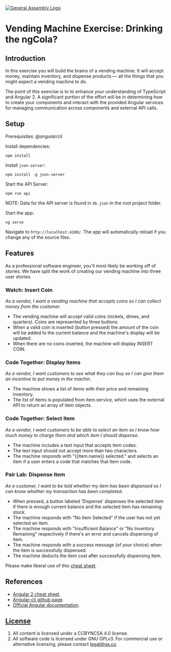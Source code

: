 [![General Assembly Logo](https://camo.githubusercontent.com/1a91b05b8f4d44b5bbfb83abac2b0996d8e26c92/687474703a2f2f692e696d6775722e636f6d2f6b6538555354712e706e67)](https://generalassemb.ly/education/web-development-immersive)

# Vending Machine Exercise: Drinking the ngCola?

## Introduction

In this exercise you will build the brains of a vending machine. It will accept money, maintain inventory, and dispense products — all the things that you might expect a vending machine to do.

The point of this exercise is to to enhance your understanding of TypeScript and Angular 2. A significant portion of the effort will be in determining how to create your components and interact with the provided Angular services for managing communication across components and external API calls.

## Setup

Prerequisites: _@angular/cli_

Install dependencies:
```
npm install
```

Install `json-server`:
```
npm install -g json-server
```

Start the API Server:
```
npm run api
```
NOTE: Data for the API server is found in `db.json` in the root project folder.

Start the app:
```
ng serve
```

Navigate to `http://localhost:4200/`. The app will automatically reload if you change any of the source files.

## Features

As a professional software engineer, you'll most likely be working off of stories. We have split the work of creating our vending machine into three user stories.

### Watch: Insert Coin

_As a vendor, I want a vending machine that accepts coins so I can collect money from the customer._ 

- The vending machine will accept valid coins (nickels, dimes, and quarters). Coins are represented by three buttons.
- When a valid coin is inserted (button pressed) the amount of the coin will be added to the current balance and the machine's display will be updated.
- When there are no coins inserted, the machine will display INSERT COIN.

### Code Together: Display Items

_As a vendor, I want customers to see what they can buy so I can give them an incentive to put money in the machin._

- The machine shows a list of items with their price and remaining inventory.
- The list of items is populated from item.service, which uses the external API to return an array of item objects.

### Code Together: Select Item

_As a vendor, I want customers to be able to select an item so I know how much money to charge them and which item I should dispense._

- The machine includes a text input that accepts item codes.
- The text input should not accept more than two characters.
- The machine responds with "{{item.name}} selected." and selects an item if a user enters a code that matches that item code.

### Pair Lab: Dispense Item

_As a customer, I want to be told whether my item has been dispensed so I can know whether my transaction has been completed._  

- When pressed, a button labeled 'Dispense' dispenses the selected item if there is enough current balance and the selected item has remaining stock.
- The machine responds with "No Item Selected" if the user has not yet selected an item.
- The machine responds with "Insufficient Balance" or "No Inventory Remaining" respectively if there's an error and cancels dispensing of item.
- The machine responds with a success message (of your choice) when the item is successfully dispensed.
- The machine deducts the item cost after successfully dispensing item.

Please make liberal use of this [cheat sheet](https://angular.io/docs/ts/latest/guide/cheatsheet.html).

## References

-   [Angular 2 cheat sheet](https://angular.io/docs/ts/latest/guide/cheatsheet.html).
-   [Angular-cli github page](https://github.com/angular/angular-cli).
-   [Official Angular documentation](https://github.com/angular/angular-cli).

## [License](LICENSE)

1.  All content is licensed under a CC­BY­NC­SA 4.0 license.
1.  All software code is licensed under GNU GPLv3. For commercial use or
    alternative licensing, please contact legal@ga.co.
